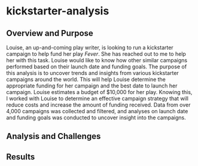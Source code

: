 # kickstarter-analysis
## Overview and Purpose

Louise, an up-and-coming play writer, is looking to run a kickstarter campaign to help fund her play *Fever*. She has reached out to me to help her with this task.
Louise would like to know how other similar campaigns performed based on their launch date and funding goals. The purpose of this analysis is to uncover trends and insights from various kickstarter campaigns around the world. This will help Louise determine the appropriate funding for her campaign and the best date to launch her campaign. Louise estimates a budget of $10,000 for her play. Knowing this, I worked with Louise to determine an effective campaign strategy that will reduce costs and increase the amount of funding received. Data from over 4,000 campaigns was collected and filtered, and analyses on launch date and funding goals was conducted to uncover insight into the campaigns.

## Analysis and Challenges

## Results
